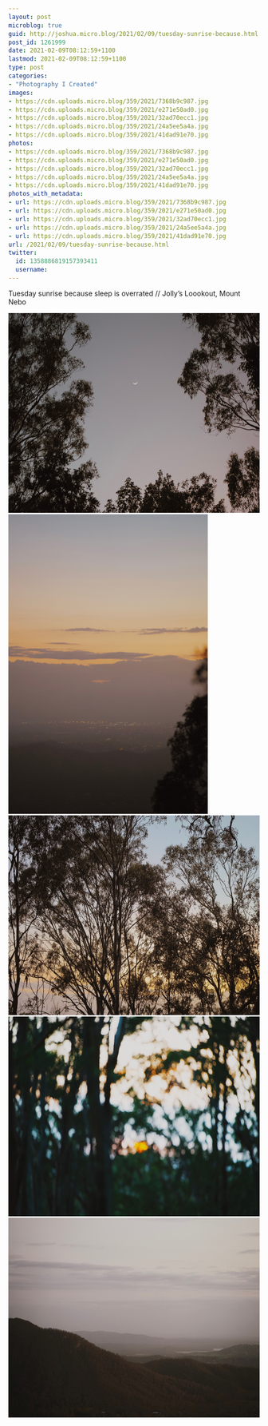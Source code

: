 ```yaml
---
layout: post
microblog: true
guid: http://joshua.micro.blog/2021/02/09/tuesday-sunrise-because.html
post_id: 1261999
date: 2021-02-09T08:12:59+1100
lastmod: 2021-02-09T08:12:59+1100
type: post
categories:
- "Photography I Created"
images:
- https://cdn.uploads.micro.blog/359/2021/7368b9c987.jpg
- https://cdn.uploads.micro.blog/359/2021/e271e50ad0.jpg
- https://cdn.uploads.micro.blog/359/2021/32ad70ecc1.jpg
- https://cdn.uploads.micro.blog/359/2021/24a5ee5a4a.jpg
- https://cdn.uploads.micro.blog/359/2021/41dad91e70.jpg
photos:
- https://cdn.uploads.micro.blog/359/2021/7368b9c987.jpg
- https://cdn.uploads.micro.blog/359/2021/e271e50ad0.jpg
- https://cdn.uploads.micro.blog/359/2021/32ad70ecc1.jpg
- https://cdn.uploads.micro.blog/359/2021/24a5ee5a4a.jpg
- https://cdn.uploads.micro.blog/359/2021/41dad91e70.jpg
photos_with_metadata:
- url: https://cdn.uploads.micro.blog/359/2021/7368b9c987.jpg
- url: https://cdn.uploads.micro.blog/359/2021/e271e50ad0.jpg
- url: https://cdn.uploads.micro.blog/359/2021/32ad70ecc1.jpg
- url: https://cdn.uploads.micro.blog/359/2021/24a5ee5a4a.jpg
- url: https://cdn.uploads.micro.blog/359/2021/41dad91e70.jpg
url: /2021/02/09/tuesday-sunrise-because.html
twitter:
  id: 1358886819157393411
  username: 
---
```

Tuesday sunrise because sleep is overrated // Jolly’s Loookout, Mount Nebo

<img src="uploads/2021/7368b9c987.jpg" width="600" height="400" alt="" /><img src="uploads/2021/e271e50ad0.jpg" width="400" height="600" alt="" /><img src="uploads/2021/32ad70ecc1.jpg" width="600" height="400" alt="" /><img src="uploads/2021/24a5ee5a4a.jpg" width="600" height="400" alt="" /><img src="uploads/2021/41dad91e70.jpg" width="600" height="400" alt="" />

